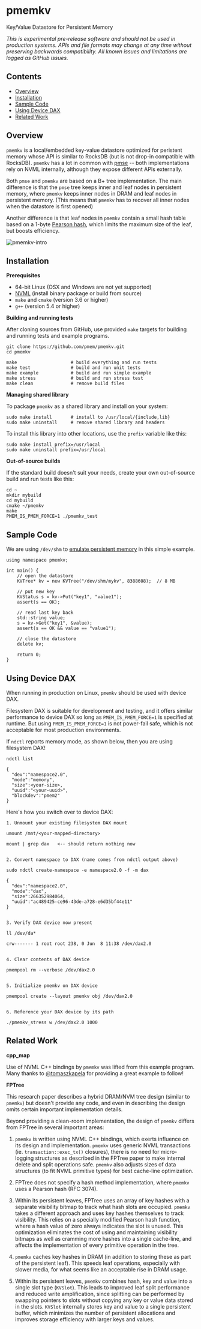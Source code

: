 # pmemkv
Key/Value Datastore for Persistent Memory

*This is experimental pre-release software and should not be used in
production systems. APIs and file formats may change at any time without
preserving backwards compatibility. All known issues and limitations
are logged as GitHub issues.*

Contents
--------

<ul>
<li><a href="#overview">Overview</a></li>
<li><a href="#installation">Installation</a></li>
<li><a href="#sample_code">Sample Code</a></li>
<li><a href="#device_dax">Using Device DAX</a></li>
<li><a href="#related_work">Related Work</a></li>
</ul>

<a name="overview"></a>

Overview
--------

`pmemkv` is a local/embedded key-value datastore optimized for
peristent memory whose API is similar to RocksDB
(but is not drop-in compatible with RocksDB). `pmemkv` has
a lot in common with [pmse](https://github.com/pmem/pmse)
-- both implementations rely on NVML internally, although
they expose different APIs externally.

Both `pmse` and `pmemkv` are based on a B+ tree
implementation. The main difference is that the `pmse`
tree keeps inner and leaf nodes in persistent memory,
where `pmemkv` keeps inner nodes in DRAM and leaf nodes in
persistent memory. (This means that `pmemkv` has to recover
all inner nodes when the datastore is first opened)

Another difference is that leaf nodes
in `pmemkv` contain a small hash table based on a 1-byte
[Pearson hash](https://en.wikipedia.org/wiki/Pearson_hashing),
which limits the maximum size of the leaf, but boosts efficiency.

![pmemkv-intro](https://cloud.githubusercontent.com/assets/913363/25543024/289f06d8-2c12-11e7-86e4-a1f0df891659.png)

<a name="installation"></a>

Installation
------------

**Prerequisites**

* 64-bit Linux (OSX and Windows are not yet supported)
* [NVML](https://github.com/pmem/nvml) (install binary package or build from source)
* `make` and `cmake` (version 3.6 or higher)
* `g++` (version 5.4 or higher)

**Building and running tests**

After cloning sources from GitHub, use provided `make` targets for building and running
tests and example programs.

```
git clone https://github.com/pmem/pmemkv.git
cd pmemkv

make                    # build everything and run tests
make test               # build and run unit tests
make example            # build and run simple example
make stress             # build and run stress test
make clean              # remove build files
```

**Managing shared library**

To package `pmemkv` as a shared library and install on your system:
 
```
sudo make install       # install to /usr/local/{include,lib}
sudo make uninstall     # remove shared library and headers
```

To install this library into other locations, use the `prefix` variable like this:

```
sudo make install prefix=/usr/local
sudo make uninstall prefix=/usr/local
```

**Out-of-source builds**

If the standard build doesn't suit your needs, create your own
out-of-source build and run tests like this:

```
cd ~
mkdir mybuild
cd mybuild
cmake ~/pmemkv
make
PMEM_IS_PMEM_FORCE=1 ./pmemkv_test
```

<a name="sample_code"></a>

Sample Code
-----------

We are using `/dev/shm` to
[emulate persistent memory](http://pmem.io/2016/02/22/pm-emulation.html)
in this simple example.

```
using namespace pmemkv;

int main() {
    // open the datastore
    KVTree* kv = new KVTree("/dev/shm/mykv", 8388608);  // 8 MB

    // put new key
    KVStatus s = kv->Put("key1", "value1");
    assert(s == OK);

    // read last key back
    std::string value;
    s = kv->Get("key1", &value);
    assert(s == OK && value == "value1");

    // close the datastore
    delete kv;

    return 0;
}
```

<a name="device_dax"></a>

Using Device DAX
----------------

When running in production on Linux, `pmemkv` should be used with device DAX.

Filesystem DAX is suitable for development and testing, and it offers similar performance to device
DAX so long as `PMEM_IS_PMEM_FORCE=1` is specified at runtime. But using `PMEM_IS_PMEM_FORCE=1` is
not power-fail safe, which is not acceptable for most production environments. 

If `ndctl` reports memory mode, as shown below, then you are using filesystem DAX!

```
ndctl list

{
  "dev":"namespace2.0",
  "mode":"memory",
  "size":<your-size>,
  "uuid":"<your-uuid>",
  "blockdev":"pmem2"
}
```

Here's how you switch over to device DAX:

```
1. Unmount your existing filesystem DAX mount

umount /mnt/<your-mapped-directory>

mount | grep dax   <-- should return nothing now


2. Convert namespace to DAX (name comes from ndctl output above)

sudo ndctl create-namespace -e namespace2.0 -f -m dax

{
  "dev":"namespace2.0",
  "mode":"dax",
  "size":266352984064,
  "uuid":"ac489425-ce96-43de-a728-e6d35bf44e11"
}


3. Verify DAX device now present

ll /dev/da*

crw------- 1 root root 238, 0 Jun  8 11:38 /dev/dax2.0


4. Clear contents of DAX device

pmempool rm --verbose /dev/dax2.0


5. Initialize pmemkv on DAX device

pmempool create --layout pmemkv obj /dev/dax2.0


6. Reference your DAX device by its path

./pmemkv_stress w /dev/dax2.0 1000

```

<a name="related_work"></a>

Related Work
------------

**cpp_map**

Use of NVML C++ bindings by `pmemkv` was lifted from this example program.
Many thanks to [@tomaszkapela](https://github.com/tomaszkapela)
for providing a great example to follow!

**FPTree**

This research paper describes a hybrid DRAM/NVM tree design (similar
to `pmemkv`) but doesn't provide any code, and even in describing the
design omits certain important implementation details.

Beyond providing a clean-room implementation, the design of `pmemkv` differs
from FPTree in several important areas:

1. `pmemkv` is written using NVML C++ bindings, which exerts influence on
its design and implementation. `pmemkv` uses generic NVML transactions
(ie. `transaction::exec_tx()` closures), there is no need for micro-logging
structures as described in the FPTree paper to make internal delete and
split operations safe. `pmemkv` also adjusts sizes of data structures
(to fit NVML primitive types) for best cache-line optimization.

2. FPTree does not specify a hash method implementation, where `pmemkv`
uses a Pearson hash (RFC 3074).

3. Within its persistent leaves, FPTree uses an array of key hashes with
a separate visibility bitmap to track what hash slots are occupied.
`pmemkv` takes a different approach and uses key hashes themselves to track
visibility. This relies on a specially modified Pearson hash function,
where a hash value of zero always indicates the slot is unused.
This optimization eliminates the cost of using and maintaining
visibility bitmaps as well as cramming more hashes into a single
cache-line, and affects the implementation of every primitive operation
in the tree.

4. `pmemkv` caches key hashes in DRAM (in addition to storing these as
part of the persistent leaf). This speeds leaf operations, especially with
slower media, for what seems like an acceptable rise in DRAM usage.

5. Within its persistent leaves, `pmemkv` combines hash, key and value
into a single slot type (`KVSlot`). This leads to improved leaf split
performance and reduced write amplification, since splitting can be
performed by swapping pointers to slots without copying any key or
value data stored in the slots. `KVSlot` internally stores key and
value to a single persistent buffer, which minimizes the number of
persistent allocations and improves storage efficiency with larger 
keys and values.
